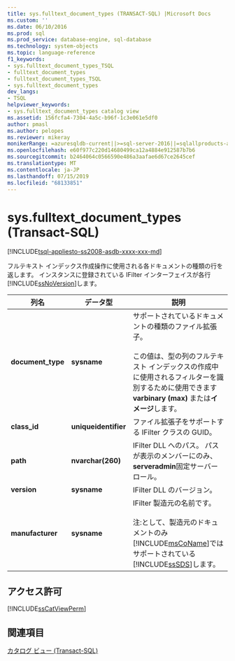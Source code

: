```yaml
---
title: sys.fulltext_document_types (TRANSACT-SQL) |Microsoft Docs
ms.custom: ''
ms.date: 06/10/2016
ms.prod: sql
ms.prod_service: database-engine, sql-database
ms.technology: system-objects
ms.topic: language-reference
f1_keywords:
- sys.fulltext_document_types_TSQL
- fulltext_document_types
- fulltext_document_types_TSQL
- sys.fulltext_document_types
dev_langs:
- TSQL
helpviewer_keywords:
- sys.fulltext_document_types catalog view
ms.assetid: 156fcfa4-7304-4a5c-b96f-1c3e061e5df0
author: pmasl
ms.author: pelopes
ms.reviewer: mikeray
monikerRange: =azuresqldb-current||>=sql-server-2016||=sqlallproducts-allversions||>=sql-server-linux-2017||=azuresqldb-mi-current
ms.openlocfilehash: e60f977c220d14680499ca12a4884e912587b7b6
ms.sourcegitcommit: b2464064c0566590e486a3aafae6d67ce2645cef
ms.translationtype: MT
ms.contentlocale: ja-JP
ms.lasthandoff: 07/15/2019
ms.locfileid: "68133851"
---
```

# <a name="sysfulltextdocumenttypes-transact-sql"></a>sys.fulltext_document_types (Transact-SQL)
[!INCLUDE[tsql-appliesto-ss2008-asdb-xxxx-xxx-md](../../includes/tsql-appliesto-ss2008-asdb-xxxx-xxx-md.md)]

  フルテキスト インデックス作成操作に使用される各ドキュメントの種類の行を返します。 インスタンスに登録されている IFilter インターフェイスが各行[!INCLUDE[ssNoVersion](../../includes/ssnoversion-md.md)]します。  
  
 
|列名|データ型|説明|  
|-----------------|---------------|-----------------|  
|**document_type**|**sysname**|サポートされているドキュメントの種類のファイル拡張子。<br /><br /> この値は、型の列のフルテキスト インデックスの作成中に使用されるフィルターを識別するために使用できます**varbinary (max)** または**イメージ**します。|  
|**class_id**|**uniqueidentifier**|ファイル拡張子をサポートする IFilter クラスの GUID。|  
|**path**|**nvarchar(260)**|IFilter DLL へのパス。 パスが表示のメンバーにのみ、 **serveradmin**固定サーバー ロール。|  
|**version**|**sysname**|IFilter DLL のバージョン。|  
|**manufacturer**|**sysname**|IFilter 製造元の名前です。<br /><br /> 注:として、製造元のドキュメントのみ[!INCLUDE[msCoName](../../includes/msconame-md.md)]ではサポートされている[!INCLUDE[ssSDS](../../includes/sssds-md.md)]します。|  
  
## <a name="permissions"></a>アクセス許可  
 [!INCLUDE[ssCatViewPerm](../../includes/sscatviewperm-md.md)]  
  
## <a name="see-also"></a>関連項目  
 [カタログ ビュー &#40;Transact-SQL&#41;](../../relational-databases/system-catalog-views/catalog-views-transact-sql.md)  
  
  
